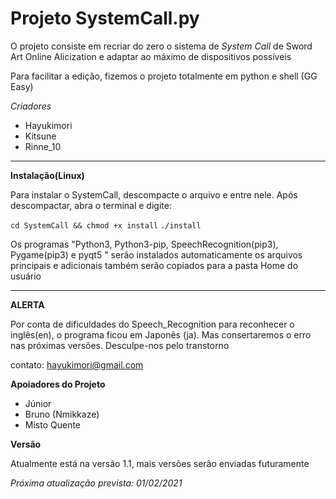 # Projeto SystemCall.py

O projeto consiste em recriar do zero o sistema de _System Call_ de Sword Art Online Alicization e adaptar ao máximo de dispositivos possíveis

Para facilitar a edição, fizemos o projeto totalmente em python e shell (GG Easy)

*Criadores*

* Hayukimori 
* Kitsune
* Rinne_10


----------------------------------------------------

**Instalação(Linux)**

Para instalar o SystemCall, descompacte o arquivo e entre nele.
Após descompactar, abra o terminal e digite:

`cd SystemCall && chmod +x install`
`./install`


Os programas "Python3, Python3-pip, SpeechRecognition(pip3), Pygame(pip3) e pyqt5 " serão instalados automaticamente
os arquivos principais e adicionais também serão copiados para a pasta Home do usuário

----------------------------------------------------

**ALERTA**

Por conta de dificuldades do Speech_Recognition para reconhecer o inglês(en), o programa ficou em Japonês (ja). Mas consertaremos o erro nas próximas versões. Desculpe-nos pelo transtorno

contato: hayukimori@gmail.com



**Apoiadores do Projeto**

* Júnior
* Bruno (Nmikkaze)
* Misto Quente




**Versão**

Atualmente está na versão 1.1, mais versões serão enviadas futuramente

_Próxima atualização prevista: 01/02/2021_
